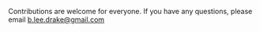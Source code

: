 Contributions are welcome for everyone. If you have any questions, please email b.lee.drake@gmail.com
